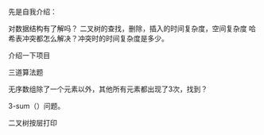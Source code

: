 
先是自我介绍：

对数据结构有了解吗？
二叉树的查找，删除，插入的时间复杂度，空间复杂度
哈希表冲突都怎么解决？冲突时的时间复杂度是多少。

介绍一下项目

三道算法题

无序数组除了一个元素以外，其他所有元素都出现了3次，找到？

3-sum（）问题。

二叉树按层打印